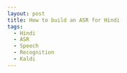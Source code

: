 ```yaml
---
layout: post
title: How to build an ASR for Hindi
tags:
  - Hindi
  - ASR
  - Speech
  - Recognition
  - Kaldi
---
```


